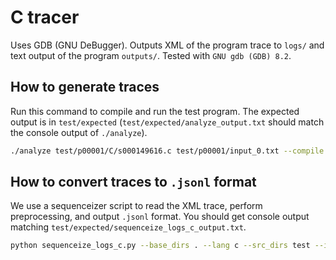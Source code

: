 # C tracer

Uses GDB (GNU DeBugger). Outputs XML of the program trace to `logs/` and text output of the program `outputs/`.
Tested with `GNU gdb (GDB) 8.2`.

## How to generate traces

Run this command to compile and run the test program. The expected output is in `test/expected` (`test/expected/analyze_output.txt` should match the console output of `./analyze`).

```bash
./analyze test/p00001/C/s000149616.c test/p00001/input_0.txt --compile --infer_output_files -v  # Compile and run s000149616.c with input input_0.txt; output to logs/ and outputs/
```

## How to convert traces to `.jsonl` format

We use a sequenceizer script to read the XML trace, perform preprocessing, and output `.jsonl` format.
You should get console output matching `test/expected/sequenceize_logs_c_output.txt`.

```bash
python sequenceize_logs_c.py --base_dirs . --lang c --src_dirs test --input_dirs test
```
